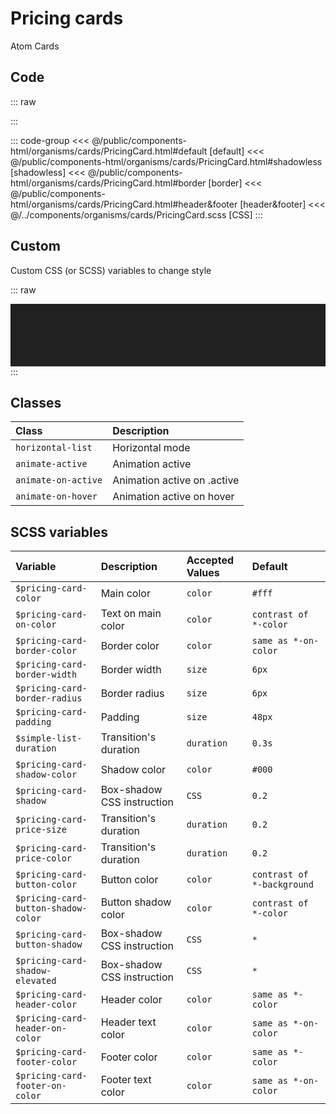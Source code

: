 # Pricing cards
<Badge type="tip">Atom</Badge> <Badge type="info">Cards</Badge>

## Code

::: raw
<div class="dev-section with-restrictions">
    <!--@include: ../../public/components-html/organisms/cards/PricingCard.html -->
</div>
:::

::: code-group
<<< @/public/components-html/organisms/cards/PricingCard.html#default [default]
<<< @/public/components-html/organisms/cards/PricingCard.html#shadowless [shadowless]
<<< @/public/components-html/organisms/cards/PricingCard.html#border [border]
<<< @/public/components-html/organisms/cards/PricingCard.html#header&footer [header&footer]
<<< @/../components/organisms/cards/PricingCard.scss [CSS]
:::

## Custom
Custom CSS (or SCSS) variables to change style

::: raw
<div class="dev-section with-restrictions" style="background: #212121; padding: 50px; background-image: url(https://www.virtual-room.com/app/themes/virtual-room/build/images/bg-pattern.jpg);">
    <!--@include: ../../public/components-html/organisms/cards/PricingCard-alternate.html -->
</div>
:::

## Classes

| Class               | Description                 |
|:--------------------|:----------------------------|
| `horizontal-list`   | Horizontal mode             |
| `animate-active`    | Animation active            |
| `animate-on-active` | Animation active on .active |
| `animate-on-hover`  | Animation active on hover   |

## SCSS variables

| Variable                            | Description                | Accepted Values | Default                    |
|:------------------------------------|:---------------------------|:----------------|:---------------------------|
| `$pricing-card-color`               | Main color                 | `color`         | `#fff`                     |
| `$pricing-card-on-color`            | Text on main color         | `color`         | `contrast of *-color`      |
| `$pricing-card-border-color`        | Border color               | `color`         | `same as *-on-color`       |
| `$pricing-card-border-width`        | Border width               | `size`          | `6px`                      |
| `$pricing-card-border-radius`       | Border radius              | `size`          | `6px`                      |
| `$pricing-card-padding`             | Padding                    | `size`          | `48px`                     |
| `$simple-list-duration`             | Transition's duration      | `duration`      | `0.3s`                     |
| `$pricing-card-shadow-color`        | Shadow color               | `color`         | `#000`                     |
| `$pricing-card-shadow`              | Box-shadow CSS instruction | `CSS`           | `0.2`                      |
| `$pricing-card-price-size`          | Transition's duration      | `duration`      | `0.2`                      |
| `$pricing-card-price-color`         | Transition's duration      | `duration`      | `0.2`                      |
| `$pricing-card-button-color`        | Button color               | `color`         | `contrast of *-background` |
| `$pricing-card-button-shadow-color` | Button shadow color        | `color`         | `contrast of *-color`      |
| `$pricing-card-button-shadow`       | Box-shadow CSS instruction | `CSS`           | `*`                        |
| `$pricing-card-shadow-elevated`     | Box-shadow CSS instruction | `CSS`           | `*`                        |
| `$pricing-card-header-color`        | Header color               | `color`         | `same as *-color`          |
| `$pricing-card-header-on-color`     | Header text color          | `color`         | `same as *-on-color`       |
| `$pricing-card-footer-color`        | Footer color               | `color`         | `same as *-color`          |
| `$pricing-card-footer-on-color`     | Footer text color          | `color`         | `same as *-on-color`       |

<style lang="scss">
@import "docs/theme.scss";

$pricing-card-on-color: $primary-color; 
$pricing-card-price-color: $secondary-color; 
$pricing-card-button-color: #fff;


@import "components/organisms/cards/PricingCard.scss";


// alternate test in the same page trick
$scss-library-prefix: "alternate-";
$pricing-card-color: transparent; 
$pricing-card-price-color: $secondary-color;
$pricing-card-button-background: transparent;

$pricing-card-footer-color: #fff;
$pricing-card-footer-on-color: rgba($primary-color, 0.2);
$pricing-card-header-color: #fff;
$pricing-card-header-on-color: rgba($primary-color, 0.2);

$pricing-card-shadow-color: $primary-color;
$pricing-card-button-shadow-color: $primary-color;
// re-calc
$pricing-card-shadow:
        0 2px 4px -1px rgba($pricing-card-shadow-color, .2),
        0 4px 5px 0 rgba($pricing-card-shadow-color, .14),
        0 1px 10px 0 rgba($pricing-card-shadow-color, .12);
$pricing-card-shadow-elevated:
        0px 11px 15px -7px rgba($pricing-card-shadow-color, 0.2),
        0px 24px 38px 3px rgba($pricing-card-shadow-color, 0.14),
        0px 9px 46px 8px rgba($pricing-card-shadow-color, 0.12);
$pricing-card-button-shadow:
        0 2px 4px -1px rgba($pricing-card-button-shadow-color, .2),
        0 4px 5px 0 rgba($pricing-card-button-shadow-color, .14),
        0 1px 10px 0 rgba($pricing-card-button-shadow-color, .12);

@import "components/organisms/cards/PricingCard.scss";
</style>
